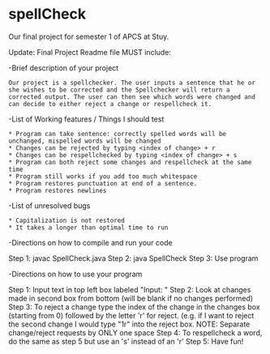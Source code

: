 # spellCheck
Our final project for semester 1 of APCS at Stuy.

Update: Final Project Readme file MUST include:

-Brief description of your project

    Our project is a spellchecker. The user inputs a sentence that he or she wishes to be corrected and the Spellchecker will return a corrected output. The user can then see which words were changed and can decide to either reject a change or respellcheck it.

-List of Working features / Things I should test

    * Program can take sentence: correctly spelled words will be unchanged, mispelled words will be changed
    * Changes can be rejected by typing <index of change> + r
    * Changes can be respellchecked by typing <index of change> + s
    * Program can both reject some changes and respellcheck at the same time
    * Program still works if you add too much whitespace
    * Program restores punctuation at end of a sentence.
    * Program restores newlines

-List of unresolved bugs

    * Capitalization is not restored
    * It takes a longer than optimal time to run
    

-Directions on how to compile and run your code 

Step 1: javac SpellCheck.java
Step 2: java SpellCheck
Step 3: Use program


-Directions on how to use your program

Step 1: Input text in top left box labeled "Input: "
Step 2: Look at changes made in second box from bottom (will be blank if no changes performed)
Step 3: To reject a change type the index of the change in the changes box (starting from 0) followed by the letter 'r' for reject. (e.g. if I want to reject the second change I would type "1r" into the reject box.
     NOTE: Separate change/reject requests by ONLY one space
Step 4: To respellcheck a word, do the same as step 5 but use an 's' instead of an 'r'
Step 5: Have fun!
